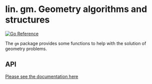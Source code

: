 # lin. gm. Geometry algorithms and structures

[![Go Reference](https://pkg.go.dev/badge/github.com/add1609/lin/gm.svg)](https://pkg.go.dev/github.com/add1609/lin/gm)

The `gm` package provides some functions to help with the solution of geometry problems.

## API

[Please see the documentation here](https://pkg.go.dev/github.com/add1609/lin/gm)

